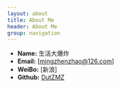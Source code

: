 ```yaml
---
layout: about
title: About Me
header: About Me
group: navigation
---
```

 * **Name:** 生活大爆炸
 * **Email:** [mingzhenzhao@126.com]
 * **WeiBo:** [新浪]
 * **Github:** [DutZMZ](https://github.com/DutZMZ)
